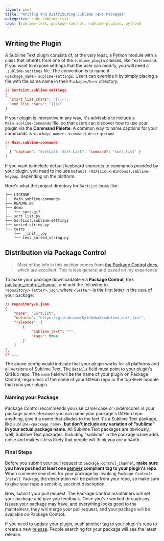 ```yaml
---
layout: post
title: "Writing and Distributing Sublime Text Packages"
categories: code sublime-text
tags: [sublime-text, package-control, sublime-plugins, python]
---
```


## Writing the Plugin

A Sublime Text plugin consists of, at the very least, a Python module with a class that inherits from one of the `sublime_plugin` classes, like `TextCommand`. If you want to expose settings that the user can modify, you will need a `.sublime-settings` file. The convention is to name it `<package_name>.sublime-settings`. Users can override it by simply placing a file with the same name in their `Packages/User` directory.

~~~json
// SortList.sublime-settings
{
  "start_list_chars": "[{(<",
  "end_list_chars": "]})>"
}
~~~

If your plugin is interactive in any way, it's advisable to include a `Main.sublime-commands` file, so that users can discover how to use your plugin via the __Command Palette__. A common way to name captions for your commands is `<package_name>: <command_description>`.

~~~json
// Main.sublime-commands
[
  { "caption": "SortList: Sort List", "command": "sort_list" }
]
~~~

If you want to include default keyboard shortcuts to commands provided by your plugin, you need to include `Default (OSX|Linux|Windows).sublime-keymap`, depending on the platform.

Here's what the project directory for `SortList` looks like:

~~~
├── LICENSE
├── Main.sublime-commands
├── README.md
├── demo
│   └── sort.gif
├── sort_list.py
├── SortList.sublime-settings
├── sorted_string.py
└── tests
    ├── __init__.py
    └── test_sorted_string.py
~~~


## Distribution via Package Control

>Most of the info in this section comes from [the Package Control docs](https://packagecontrol.io/docs/submitting_a_package), which are excellent. This is less general and based on my experience.

To make your package downloadable via __Package Control__, fork [package_control_channel](https://github.com/wbond/package_control_channel), and add the following to `repository/<letter>.json`, where `<letter>` is the first letter in the `name` of your package:

~~~json
// repository/s.json
{
    "name": "SortList",
    "details": "https://github.com/kylebebak/sublime_sort_list",
    "releases": [
        {
            "sublime_text": "*",
            "tags": true
        }
    ]
},
// ...
~~~

The above config would indicate that your plugin works for all platforms and all versions of Sublime Text. The `details` field must point to your plugin's GitHub repo. The `name` field will be the name of your plugin on Package Control, regardless of the name of your GitHub repo or the top-level module that runs your plugin.

### Naming your Package
Package Control recommends you use camel case or underscores in your package name. Because you can name your package's GitHub repo anything, give it a name that alludes to the fact it's a Sublime Text package, like `sublime-<package_name>`, __but don't include any variation of "sublime" in your actual package name__. All Sublime Text packages are obviously, well, Sublime Text packages. Including "sublime" in the package name adds noise and makes it less likely that people will think you are a h4x0r.

### Final Steps
Before you submit your pull request to `package_control_channel`, __make sure you have pushed at least one [semver](http://semver.org/) compliant tag to your plugin's repo__. When someone searches for your package by invoking `Package Control: Install Package`, the description will be pulled from your repo, so make sure to give your repo a sensible, succinct description.

Now, submit your pull request. The Package Control maintainers will vet your package and give you feedback. Once you've worked through any issues your package may have, and everything looks good to the maintainers, they will merge your pull request, and your package will be available on Package Control.

If you need to update your plugin, push another tag to your plugin's repo to create a new [release](https://github.com/kylebebak/sublime_sort_list/releases). People searching for your package will see the latest release. 
